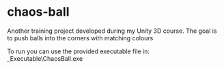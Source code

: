 # chaos-ball
Another training project developed during my Unity 3D course.
The goal is to push balls into the corners with matching colours



To run you can use the provided executable file in: _Executable\ChaosBall.exe
